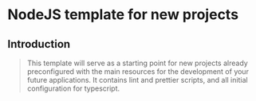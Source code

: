 # NodeJS template for new projects

## Introduction

> This template will serve as a starting point for new projects already preconfigured with the main resources for the development of your future applications. It contains lint and prettier scripts, and all initial configuration for typescript.

